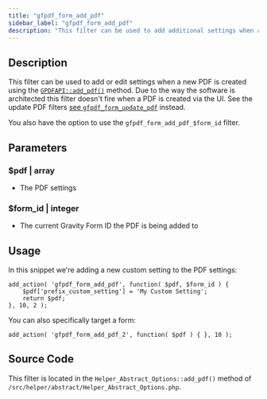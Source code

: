 ```yaml
---
title: "gfpdf_form_add_pdf"
sidebar_label: "gfpdf_form_add_pdf"
description: "This filter can be used to add additional settings when a new PDF is created on a form. You can also change the existing user-selected settings if you wish."
---
```


## Description 

This filter can be used to add or edit settings when a new PDF is created using the [`GPDFAPI::add_pdf()`](add_pdf.md) method. Due to the way the software is architected this filter doesn't fire when a PDF is created via the UI. See the update PDF filters [see `gfpdf_form_update_pdf`](gfpdf_form_update_pdf.md) instead.

You also have the option to use the `gfpdf_form_add_pdf_$form_id` filter.

## Parameters 

### $pdf | array
*  The PDF settings

### $form_id | integer 
*  The current Gravity Form ID the PDF is being added to

## Usage 

In this snippet we're adding a new custom setting to the PDF settings:

```
add_action( 'gfpdf_form_add_pdf', function( $pdf, $form_id ) {
	$pdf['prefix_custom_setting'] = 'My Custom Setting';
	return $pdf;
}, 10, 2 );
```

You can also specifically target a form: 

```
add_action( 'gfpdf_form_add_pdf_2', function( $pdf ) { }, 10 );
```

## Source Code 

This filter is located in the `Helper_Abstract_Options::add_pdf()` method of `/src/helper/abstract/Helper_Abstract_Options.php`.